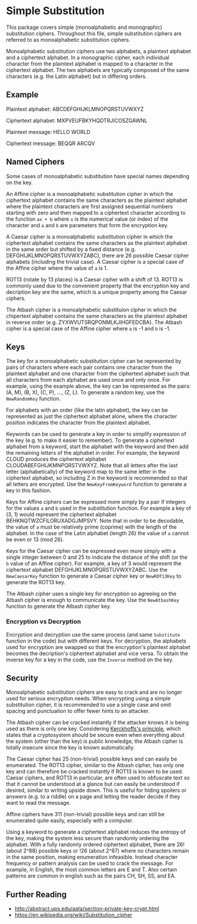 # Simple Substitution

This package covers simple (monoalphabetic and monographic) substitution ciphers. Throughout this file, simple substitution ciphers are referred to as monoalphabetic substitution ciphers.

Monoalphabetic substitution ciphers use two alphabets, a plaintext alphabet and a ciphertext alphabet. In a monographic cipher, each individual character from the plaintext alphabet is mapped to a character in the ciphertext alphabet. The two alphabets are typically composed of the same characters (e.g. the Latin alphabet) but in differing orders.

## Example

Plaintext alphabet: ABCDEFGHIJKLMNOPQRSTUVWXYZ

Ciphertext alphabet: MXPVEUFBKYHQDTRJICOSZGAWNL

Plaintext message: HELLO WORLD

Ciphertext message: BEQQR ARCQV

## Named Ciphers

Some cases of monoalphabetic substitution have special names depending on the key.

An Affine cipher is a monoalphabetic substitution cipher in which the ciphertext alphabet contains the same characters as the plaintext alphabet where the plaintext characters are first assigned sequential numbers starting with zero and then mapped to a ciphertext character according to the function `ax + b` where `x` is the numerical value (or index) of the character and `a` and `b` are parameters that form the encryption key.

A Caesar cipher is a monoalphabetic substitution cipher in which the ciphertext alphabet contains the same characters as the plaintext alphabet in the same order but shifted by a fixed distance (e.g. DEFGHIJKLMNOPQRSTUVWXYZABC), there are 26 possible Caesar cipher alphabets (including the trivial case). A Caesar cipher is a special case of the Affine cipher where the value of `a` is 1.

ROT13 (rotate by 13 places) is a Caesar cipher with a shift of 13. ROT13 is commonly used due to the convenient property that the encryption key and decription key are the same, which is a unique property among the Caesar ciphers.

The Atbash cipher is a monoalphabetic substituion cipher in which the chipertext alphabet contains the same characters as the plaintext alphabet in reverse order (e.g. ZYXWVUTSRQPONMLKJIHGFEDCBA). The Atbash cipher is a special case of the Affine cipher where `a` is -1 and `b` is -1.

## Keys

The key for a monoalphabetic substitution cipher can be represented by pairs of characters where each pair contains one character from the plaintext alphabet and one character from the ciphertext alphabet such that all characters from each alphabet are used once and only once. For example, using the example above, the key can be represented as the pairs: (A, M), (B, X), (C, P), ..., (Z, L). To generate a random key, use the `NewRandomKey` function.

For alphabets with an order (like the latin alphabet), the key can be represented as just the ciphertext alphabet alone, where the character position indicates the character from the plaintext alphabet.

Keywords can be used to generate a key in order to simplify expression of the key (e.g. to make it easier to remember). To generate a ciphertext alphabet from a keyword, start the alphabet with the keyword and then add the remaining letters of the alphabet in order. For example, the keyword CLOUD produces the ciphertext alphabet CLOUDABEFGHIJKMNPQRSTVWXYZ. Note that all letters after the last letter (alphabetically) of the keyword map to the same letter in the ciphertext alphabet, so including Z in the keyword is recommended so that all letters are encrypted. Use the `NewKeyFromKeyword` function to generate a key in this fashion.

Keys for Affine ciphers can be expressed more simply by a pair if integers for the values `a` and `b` used in the substitution function. For example a key of (3, 1) would represent the ciphertext alphabet BEHKNQTWZCFILORUXADGJMPSVY. Note that in order to be decodable, the value of `a` must be relatively prime (coprime) with the length of the alphabet. In the case of the Latin alphabet (length 26) the value of `a` cannot be even or 13 (mod 26).

Keys for the Caesar cipher can be expressed even more simply with a single integer between 0 and 25 to indicate the distance of the shift (or the `b` value of an Affine cipher). For example, a key of 3 would represent the ciphertext alphabet DEFGHIJKLMNOPQRSTUVWXYZABC. Use the `NewCaesarKey` function to generate a Caesar cipher key or `NewROT13Key` to generate the ROT13 key.

The Atbash cipher uses a single key for encryption so agreeing on the Atbash cipher is enough to communicate the key. Use the `NewAtbashKey` function to generate the Atbash cipher key.

### Encryption vs Decryption

Encryption and decryption use the same process (and same `Substitute` function in the code) but with different keys. For decryption, the alphabets used for encryption are swapped so that the encryption's plaintext alphabet becomes the decription's ciphertext alphabet and vice versa. To obtain the inverse key for a key in the code, use the `Inverse` method on the key.

## Security

Monoalphabetic substitution ciphers are easy to crack and are no longer used for serious encryption needs. When encrypting using a simple substitution cipher, it is recommended to use a single case and omit spacing and punctuation to offer fewer hints to an attacker.

The Atbash cipher can be cracked instantly if the attacker knows it is being used as there is only one key. Considering [Kerckhoffs's principle](https://en.wikipedia.org/wiki/Kerckhoffs%27s_principle), which states that a cryptosystem should be secure even when everything about the system (other than the key) is public knowledge, the Atbash cipher is totally insecure since the key is known automatically.

The Caesar cipher has 25 (non-trivial) possible keys and can easily be enumerated. The ROT13 cipher, similar to the Atbash cipher, has only one key and can therefore be cracked instantly if ROT13 is known to be used. Caesar ciphers, and ROT13 in particular, are often used to obfuscate text so that it cannot be understood at a glance but can easily be understood if desired, similar to writing upside down. This is useful for hiding spoilers or answers (e.g. to a riddle) on a page and letting the reader decide if they want to read the message.

Affine ciphers have 311 (non-trivial) possible keys and can still be enumerated quite easily, especially with a computer.

Using a keyword to generate a ciphertext alphabet reduces the entropy of the key, making the system less secure than randomly ordering the alphabet. With a fully randomly ordered ciphertext alphabet, there are 26! (about 2^88) possible keys or !26 (about 2^87) where no characters remain in the same position, making enumeration infeasible. Instead character frequency or pattern analysis can be used to crack the message. For example, in English, the most common letters are E and T. Also certain patterns are common in english such as the pairs CH, SH, SS, and EA.

## Further Reading

- http://abstract.ups.edu/aata/section-private-key-crypt.html
- https://en.wikipedia.org/wiki/Substitution_cipher